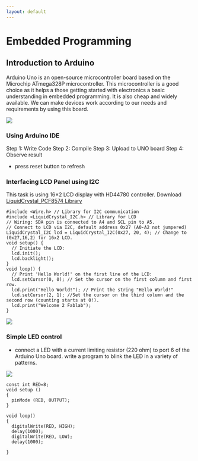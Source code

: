 ```yaml
---
layout: default
---
```


# Embedded Programming

## Introduction to Arduino
 Arduino Uno is an open-source microcontroller board based on the Microchip ATmega328P microcontroller. This microcontroller is a good choice as it helps a those getting started with electronics a basic understanding in embedded programming. It is also cheap and widely available. We can make devices work according to our needs and requirements by using this board.

 ![](https://github.com/refrigerated/EP1000/blob/master/docs/images/arduino.png?raw=true)

### Using Arduino IDE
Step 1: Write Code
Step 2: Compile
Step 3: Upload to UNO board
Step 4: Observe result
* press reset button to refresh

### Interfacing LCD Panel using I2C
This task is using 16×2 LCD display with HD44780 controller.
Download [LiquidCrystal_PCF8574 Library](https://github.com/johnrickman/LiquidCrystal_I2C)

```
#include <Wire.h> // Library for I2C communication
#include <LiquidCrystal_I2C.h> // Library for LCD
// Wiring: SDA pin is connected to A4 and SCL pin to A5.
// Connect to LCD via I2C, default address 0x27 (A0-A2 not jumpered)
LiquidCrystal_I2C lcd = LiquidCrystal_I2C(0x27, 20, 4); // Change to (0x27,16,2) for 16x2 LCD.
void setup() {
  // Initiate the LCD:
  lcd.init();
  lcd.backlight();
}
void loop() {
  // Print 'Hello World!' on the first line of the LCD:
  lcd.setCursor(0, 0); // Set the cursor on the first column and first row.
  lcd.print("Hello World!"); // Print the string "Hello World!"
  lcd.setCursor(2, 1); //Set the cursor on the third column and the second row (counting starts at 0!).
  lcd.print("Welcome 2 Fablab");
}
```

![](https://github.com/refrigerated/EP1000/blob/master/docs/LCD.png?raw=true)

### Simple LED control

- connect a LED with a current limiting resistor (220 ohm) to port 6 of the Arduino Uno board.
write a program to blink the LED in a variety of patterns.

![](https://github.com/refrigerated/EP1000/blob/master/docs/images/task%201.png?raw=true)

```
const int RED=8;
void setup ()
{ 
  pinMode (RED, OUTPUT);
}

void loop()
{
  digitalWrite(RED, HIGH);
  delay(1000);
  digitalWrite(RED, LOW);
  delay(1000);
  
}
```
